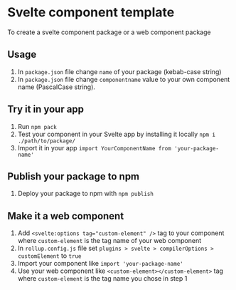 # Svelte component template

To create a svelte component package or a web component package

## Usage

1. In `package.json` file change `name` of your package (kebab-case string)
1. In `package.json` file change `componentname` value to your own component name (PascalCase string).

## Try it in your app

1. Run `npm pack`
1. Test your component in your Svelte app by installing it locally `npm i ./path/to/package/`
1. Import it in your app `import YourComponentName from 'your-package-name'`

## Publish your package to npm

1. Deploy your package to npm with `npm publish`

## Make it a web component

1. Add `<svelte:options tag="custom-element" />` tag to your component where `custom-element` is the tag name of your web component
1. In `rollup.config.js` file set `plugins > svelte > compilerOptions > customElement` to `true`
1. Import your component like `import 'your-package-name'`
1. Use your web component like `<custom-element></custom-element>` tag where `custom-element` is the tag name you chose in step 1
